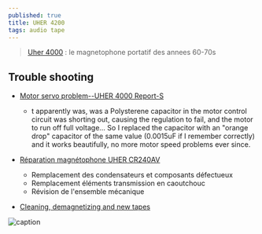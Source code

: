 ```yaml
---
published: true
title: UHER 4200
tags: audio tape
---
```

> [Uher 4000](https://www.youtube.com/watch?v=IcR14J0tUvw)  : le magnetophone portatif des annees 60-70s

## Trouble shooting
- [Motor servo problem--UHER 4000 Report-S](https://www.youtube.com/watch?v=X3CfxBYSClE)
	- t apparently was, was a Polysterene capacitor in the motor control circuit was shorting out, causing the regulation to fail, and the motor to run off full voltage... So I replaced the capacitor with an "orange drop" capacitor of the same value (0.0015uF if I remember correctly) and it works beautifully, no more motor speed problems ever since.
- [Réparation magnétophone UHER CR240AV](https://www.youtube.com/watch?v=joZYOZD4ljA&list=PL9s39bPTcGGhpYBQ0ndVttjBZAYN4SRLM)
	- Remplacement des condensateurs et composants défectueux
	- Remplacement éléments transmission en caoutchouc
	- Révision de l'ensemble mécanique
    
- [Cleaning, demagnetizing and new tapes](https://www.youtube.com/watch?v=WYEA5DBX60w)

![caption](https://external-content.duckduckgo.com/iu/?u=http%3A%2F%2Fvintec.at%2Fwp-content%2Fuploads%2F2014%2F09%2FUher-4200.jpg&f=1&nofb=1)
